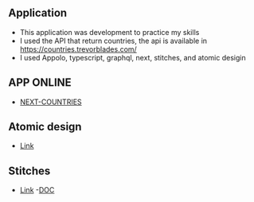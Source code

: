 ## Application 
 - This application was development to practice my skills
 - I used the API that return countries, the api is available in https://countries.trevorblades.com/
 - I used Appolo, typescript, graphql, next, stitches,  and atomic desigin

## APP ONLINE
- [NEXT-COUNTRIES](https://next-gql-app-chi.vercel.app/)

## Atomic design 
 - [Link](https://bradfrost.com/blog/post/atomic-web-design/)

## Stitches 
 - [Link](https://ped.ro/blog/variant-driven-components)
 -[DOC](https://stitches.dev/docs/) 

